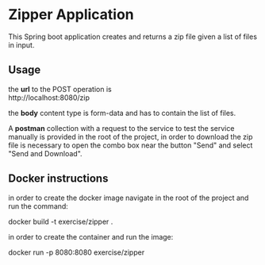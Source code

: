 # Zipper Application

This Spring boot application creates and returns a zip file given a list of files in input.

## Usage
the **url** to the POST operation is  
http://localhost:8080/zip 

the **body** content type is form-data and has to contain the list of files.

A **postman** collection with a request to the service to test the service manually
is provided in the root of the project, in order to download the zip file is necessary to open the 
combo box near the button "Send" and select "Send and Download".

## Docker instructions

in order to create the docker image navigate in the root of the project and run the command:

docker build -t exercise/zipper .

in order to create the container and run the image:

docker run -p 8080:8080 exercise/zipper




